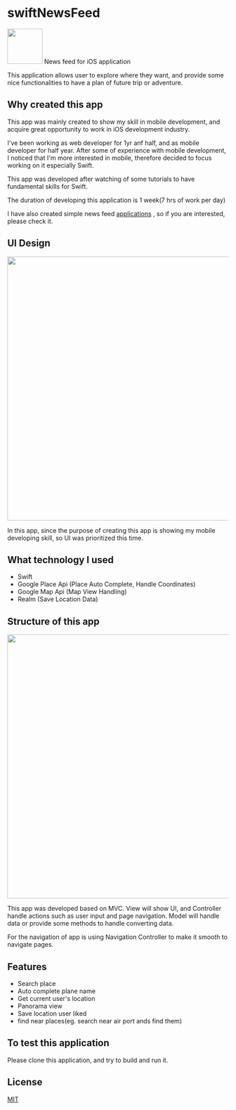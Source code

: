 # swiftNewsFeed

<img src="https://user-images.githubusercontent.com/55787141/86504514-d6fb9e80-bdeb-11ea-9bab-fc206ff0531d.png" width="80" height="80"> News feed for iOS application

This application allows user to explore where they want, and provide some nice functionalities to have a plan of future trip or adventure.

## Why created this app

This app was mainly created to show my skill in mobile development, and acquire great opportunity to work in iOS development industry.

I've been working as web developer for 1yr anf half, and as mobile developer for half year. After some of experience with mobile development, I noticed that I'm more interested in mobile, therefore decided to focus working on it especially Swift. 

This app was developed after watching of some tutorials to have fundamental skills for Swift. 

The duration of developing this application is 1 week(7 hrs of work per day)

I have also created simple news feed [applications](https://github.com/Soma-dev0808/swiftNewsFeed)
, so if you are interested, please check it.

 

## UI Design

<img src="https://user-images.githubusercontent.com/55787141/86504575-728d0f00-bdec-11ea-8033-c0bd75d75f27.png" width="850" height="600"> 

In this app, since the purpose of creating this app is showing my mobile developing skill, so UI was prioritized this time.

## What technology I used

* Swift
* Google Place Api (Place Auto Complete, Handle Coordinates)
* Google Map Api (Map View Handling)
* Realm (Save Location Data)

## Structure of this app

<img src="https://user-images.githubusercontent.com/55787141/86480678-0f19c780-bd81-11ea-8026-219ff084e6f2.png" width="950" height="600"> 

This app was developed based on MVC. View will show UI, and Controller handle actions such as user input and page navigation. Model will handle data or provide some methods to handle converting data.

For the navigation of app is using Navigation Controller to make it smooth to navigate pages.

## Features

* Search place
* Auto complete plane name
* Get current user's location
* Panorama view
* Save location user liked
* find near places(eg. search near air port ands find them)

## To test this application

Please clone this application, and try to build and run it.

## License
[MIT](https://github.com/Soma-dev0808/swiftStreetView/blob/master/LICENSE)

